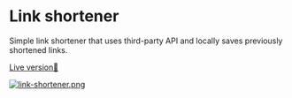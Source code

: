 # Link shortener 

Simple link shortener that uses third-party API and locally saves previously shortened links.

<a href='https://lifeconsciousness.github.io/Link_shortener/' target='_blank'>Live version🔗<a/>

[![link-shortener.png](https://i.postimg.cc/YSJR4s34/link-shortener.png)](https://postimg.cc/67fngzFw)

